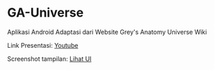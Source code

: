 # GA-Universe
Aplikasi Android Adaptasi dari Website Grey's Anatomy Universe Wiki

Link Presentasi: [Youtube](https://youtu.be/InzESpal58g)

Screenshot tampilan: [Lihat UI](https://github.com/kiyaulia/GA-Universe/tree/master/Screenshot%20tampilan)
